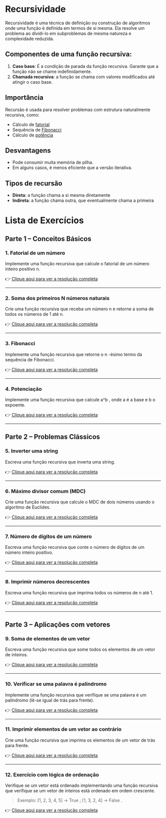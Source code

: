 # **Recursividade**

Recursividade é uma técnica de definição ou construção de algoritmos onde uma função é definida em termos de si mesma. Ela resolve um problema ao dividi-lo em subproblemas de mesma natureza e complexidade reduzida.

## **Componentes de uma função recursiva**:

1. **Caso base**: É a condição de parada da função recursiva. Garante que a função não se chame indefinidamente.
2. **Chamada recursiva**: a função se chama com valores modificados até atingir o caso base.

## **Importância**

Recursão é usada para resolver problemas com estrutura naturalmente recursiva, como:

* Cálculo de [fatorial](https://github.com/roberio-junior/estrutura-de-dados/blob/main/Recursividade/fatorial.py)
* Sequência de [Fibonacci](https://github.com/roberio-junior/estrutura-de-dados/blob/main/Recursividade/fibonacci.py)
* Cálculo de [potência](https://github.com/roberio-junior/estrutura-de-dados/blob/main/Recursividade/potencia.py)

## **Desvantagens**

* Pode consumir muita memória de pilha.
* Em alguns casos, é menos eficiente que a versão iterativa.

## **Tipos de recursão**

* **Direta**: a função chama a si mesma diretamente
* **Indireta**: a função chama outra, que eventualmente chama a primeira

# Lista de Exercícios
## Parte 1 – Conceitos Básicos

### 1. Fatorial de um número
Implemente uma função recursiva que calcule o fatorial de um número inteiro positivo n.

👉 [Clique aqui para ver a resolução completa](https://github.com/roberio-junior/estrutura-de-dados/blob/main/Recursividade/ex01.py)

---

### 2. Soma dos primeiros N números naturais
Crie uma função recursiva que receba um número n e retorne a soma de todos os números de 1 até n.

👉 [Clique aqui para ver a resolução completa](https://github.com/roberio-junior/estrutura-de-dados/blob/main/Recursividade/ex02.py)

---
### 3. Fibonacci
Implemente uma função recursiva que retorne o n -ésimo termo da sequência de Fibonacci.

👉 [Clique aqui para ver a resolução completa](https://github.com/roberio-junior/estrutura-de-dados/blob/main/Recursividade/ex03.py)

---
### 4. Potenciação
Implemente uma função recursiva que calcule a^b , onde a é a base e b o expoente.

👉 [Clique aqui para ver a resolução completa](https://github.com/roberio-junior/estrutura-de-dados/blob/main/Recursividade/ex04.py)

---
## Parte 2 – Problemas Clássicos

### 5. Inverter uma string
Escreva uma função recursiva que inverta uma string.

👉 [Clique aqui para ver a resolução completa](https://github.com/roberio-junior/estrutura-de-dados/blob/main/Recursividade/ex05.py)

---
### 6. Máximo divisor comum (MDC)
Crie uma função recursiva que calcule o MDC de dois números usando o algoritmo de Euclides.

👉 [Clique aqui para ver a resolução completa](https://github.com/roberio-junior/estrutura-de-dados/blob/main/Recursividade/ex06.py)

---
### 7. Número de dígitos de um número
Escreva uma função recursiva que conte o número de dígitos de um número inteiro positivo.

👉 [Clique aqui para ver a resolução completa](https://github.com/roberio-junior/estrutura-de-dados/blob/main/Recursividade/ex07.py)

---
### 8. Imprimir números decrescentes
Escreva uma função recursiva que imprima todos os números de n até 1.

👉 [Clique aqui para ver a resolução completa](https://github.com/roberio-junior/estrutura-de-dados/blob/main/Recursividade/ex08.py)

---
## Parte 3 – Aplicações com vetores
### 9. Soma de elementos de um vetor
Escreva uma função recursiva que some todos os elementos de um vetor de inteiros.

👉 [Clique aqui para ver a resolução completa](https://github.com/roberio-junior/estrutura-de-dados/blob/main/Recursividade/ex09.py)

---
### 10. Verificar se uma palavra é palíndromo
Implemente uma função recursiva que verifique se uma palavra é um palíndromo (lê-se igual de trás para frente).

👉 [Clique aqui para ver a resolução completa](https://github.com/roberio-junior/estrutura-de-dados/blob/main/Recursividade/ex10.py)

---
### 11. Imprimir elementos de um vetor ao contrário
Crie uma função recursiva que imprima os elementos de um vetor de trás para frente.

👉 [Clique aqui para ver a resolução completa](https://github.com/roberio-junior/estrutura-de-dados/blob/main/Recursividade/ex11.py)

---

### 12. Exercício com lógica de ordenação
Verifique se um vetor está ordenado implementando uma função recursiva que verifique se um vetor de inteiros está ordenado em ordem crescente.
> Exemplo: [1, 2, 3, 4, 5] → True ; [1, 3, 2, 4] → False .

👉 [Clique aqui para ver a resolução completa](https://github.com/roberio-junior/estrutura-de-dados/blob/main/Recursividade/ex12.py)
